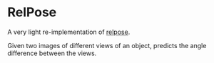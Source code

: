 # RelPose

A very light re-implementation of [relpose](https://arxiv.org/pdf/2208.05963.pdf). 

Given two images of different views of an object, predicts the angle difference between the views.
